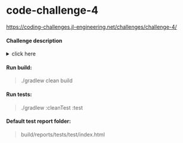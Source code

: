 # code-challenge-4
https://coding-challenges.jl-engineering.net/challenges/challenge-4/

#### Challenge description

<details><summary>click here</summary>
<p>

As a rewards service provider,
I want to return the list of vouchers in a predefined sequence.

Write a function `sortVouchers` that takes in a String with format …

`"endDate:status:id,endDate:status:id,endDate:status:id..."`

… sort it and return a sorted string in the same format.

- `endDate is yymmdd`
- `status is in the definition below`
- `id is a 4 character string`

Example:

`String = "190112:Activated:aaaa,190205:Redeemed:bbbb,..."`


##### For ‘current’ rewards (that is where status = `Available` or `Activated`)

Sort by endDate ascending, then by status = Activated, then by status = Available, then by id ascending

##### For redeemed/expired rewards (that is where status = `Redeemed` or `Expired`)

Sort by endDate descending, then by status = Redeemed, then by status = Expired, then by id ascending

The ‘current’ rewards should be ordered before all redeemed/expired rewards.

For example, given the initial string: 

`190112:Available:aaaa,190112:Activated:bbbb,190111:Available:cccc,190110:Redeemed:dddd,190110:Expired:eeee,190111:Activated:ffff` 

Return:

`190111:Activated:ffff,190111:Available:cccc,190112:Activated:bbbb,190112:Available:aaaa,190110:Redeemed:dddd,190110:Expired:eeee`

</p>
</details>

#### Run build:

> ./gradlew clean build

#### Run tests:

> ./gradlew :cleanTest :test

#### Default test report folder:

> build/reports/tests/test/index.html
